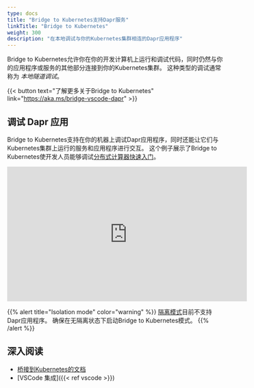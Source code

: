 ```yaml
---
type: docs
title: "Bridge to Kubernetes支持Dapr服务"
linkTitle: "Bridge to Kubernetes"
weight: 300
description: "在本地调试与你的Kubernetes集群相连的Dapr应用程序"
---
```


Bridge to Kubernetes允许你在你的开发计算机上运行和调试代码，同时仍然与你的应用程序或服务的其他部分连接到你的Kubernetes集群。 这种类型的调试通常称为 *本地隧道调试*。

{{< button text="了解更多关于Bridge to Kubernetes" link="https://aka.ms/bridge-vscode-dapr" >}}

## 调试 Dapr 应用

Bridge to Kubernetes支持在你的机器上调试Dapr应用程序，同时还能让它们与Kubernetes集群上运行的服务和应用程序进行交互。 这个例子展示了Bridge to Kubernetes使开发人员能够调试[分布式计算器快速入门](https://github.com/dapr/quickstarts/tree/master/distributed-calculator)。

<div class="embed-responsive embed-responsive-16by9">
<iframe width="560" height="315" src="https://www.youtube.com/embed/rxwg-__otso" title="YouTube 视频播放器" frameborder="0" allow="accelerometer; autoplay; clipboard-write; encrypted-media; gyroscope; picture-in-picture" allowfullscreen></iframe>
</div>

{{% alert title="Isolation mode" color="warning" %}}
[隔离模式](https://aka.ms/bridge-isolation-vscode-dapr)目前不支持Dapr应用程序。 确保在无隔离状态下启动Bridge to Kubernetes模式。
{{% /alert %}}

## 深入阅读

- [桥接到Kubernetes的文档](https://code.visualstudio.com/docs/containers/bridge-to-kubernetes)
- [VSCode 集成]({{< ref vscode >}})